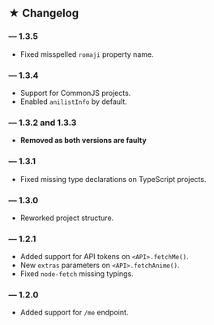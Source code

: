 ## ★ Changelog

### — 1.3.5

   * Fixed misspelled `romaji` property name.

### — 1.3.4

   * Support for CommonJS projects.
   * Enabled `anilistInfo` by default.

### — 1.3.2 and 1.3.3

   * **Removed as both versions are faulty**

### — 1.3.1

   * Fixed missing type declarations on TypeScript projects.

### — 1.3.0

   * Reworked project structure.

### — 1.2.1

   * Added support for API tokens on `<API>.fetchMe()`.
   * New `extras` parameters on `<API>.fetchAnime()`.
   * Fixed `node-fetch` missing typings.

### — 1.2.0

   * Added support for `/me` endpoint.
